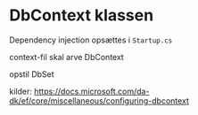 # DbContext klassen

Dependency injection opsættes i `Startup.cs`

context-fil skal arve DbContext

opstil DbSet<T>


kilder: https://docs.microsoft.com/da-dk/ef/core/miscellaneous/configuring-dbcontext
